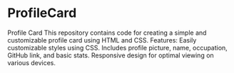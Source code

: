 # ProfileCard
Profile Card This repository contains code for creating a simple and customizable profile card using HTML and CSS.  Features: Easily customizable styles using CSS. Includes profile picture, name, occupation, GitHub link, and basic stats. Responsive design for optimal viewing on various devices.
